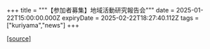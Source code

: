 +++
title = """【参加者募集】地域活動研究報告会"""
date = 2025-01-22T15:00:00.000Z
expiryDate = 2025-02-22T18:27:40.112Z
tags = ["kuriyama","news"]
+++


[[source]](https://www.town.kuriyama.hokkaido.jp/site/kaigofukushi/30036.html)
